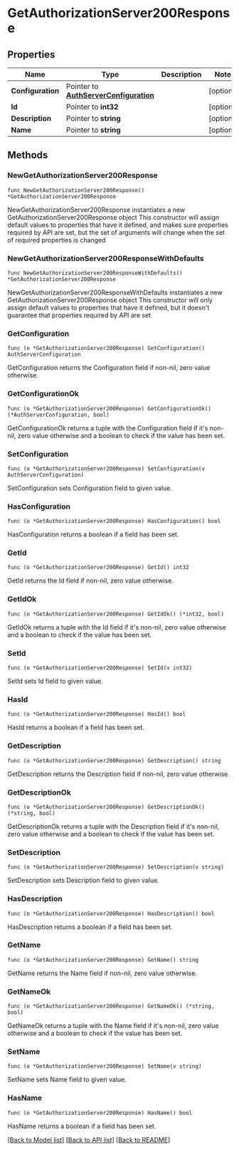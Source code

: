 # GetAuthorizationServer200Response

## Properties

Name | Type | Description | Notes
------------ | ------------- | ------------- | -------------
**Configuration** | Pointer to [**AuthServerConfiguration**](AuthServerConfiguration.md) |  | [optional] 
**Id** | Pointer to **int32** |  | [optional] 
**Description** | Pointer to **string** |  | [optional] 
**Name** | Pointer to **string** |  | [optional] 

## Methods

### NewGetAuthorizationServer200Response

`func NewGetAuthorizationServer200Response() *GetAuthorizationServer200Response`

NewGetAuthorizationServer200Response instantiates a new GetAuthorizationServer200Response object
This constructor will assign default values to properties that have it defined,
and makes sure properties required by API are set, but the set of arguments
will change when the set of required properties is changed

### NewGetAuthorizationServer200ResponseWithDefaults

`func NewGetAuthorizationServer200ResponseWithDefaults() *GetAuthorizationServer200Response`

NewGetAuthorizationServer200ResponseWithDefaults instantiates a new GetAuthorizationServer200Response object
This constructor will only assign default values to properties that have it defined,
but it doesn't guarantee that properties required by API are set

### GetConfiguration

`func (o *GetAuthorizationServer200Response) GetConfiguration() AuthServerConfiguration`

GetConfiguration returns the Configuration field if non-nil, zero value otherwise.

### GetConfigurationOk

`func (o *GetAuthorizationServer200Response) GetConfigurationOk() (*AuthServerConfiguration, bool)`

GetConfigurationOk returns a tuple with the Configuration field if it's non-nil, zero value otherwise
and a boolean to check if the value has been set.

### SetConfiguration

`func (o *GetAuthorizationServer200Response) SetConfiguration(v AuthServerConfiguration)`

SetConfiguration sets Configuration field to given value.

### HasConfiguration

`func (o *GetAuthorizationServer200Response) HasConfiguration() bool`

HasConfiguration returns a boolean if a field has been set.

### GetId

`func (o *GetAuthorizationServer200Response) GetId() int32`

GetId returns the Id field if non-nil, zero value otherwise.

### GetIdOk

`func (o *GetAuthorizationServer200Response) GetIdOk() (*int32, bool)`

GetIdOk returns a tuple with the Id field if it's non-nil, zero value otherwise
and a boolean to check if the value has been set.

### SetId

`func (o *GetAuthorizationServer200Response) SetId(v int32)`

SetId sets Id field to given value.

### HasId

`func (o *GetAuthorizationServer200Response) HasId() bool`

HasId returns a boolean if a field has been set.

### GetDescription

`func (o *GetAuthorizationServer200Response) GetDescription() string`

GetDescription returns the Description field if non-nil, zero value otherwise.

### GetDescriptionOk

`func (o *GetAuthorizationServer200Response) GetDescriptionOk() (*string, bool)`

GetDescriptionOk returns a tuple with the Description field if it's non-nil, zero value otherwise
and a boolean to check if the value has been set.

### SetDescription

`func (o *GetAuthorizationServer200Response) SetDescription(v string)`

SetDescription sets Description field to given value.

### HasDescription

`func (o *GetAuthorizationServer200Response) HasDescription() bool`

HasDescription returns a boolean if a field has been set.

### GetName

`func (o *GetAuthorizationServer200Response) GetName() string`

GetName returns the Name field if non-nil, zero value otherwise.

### GetNameOk

`func (o *GetAuthorizationServer200Response) GetNameOk() (*string, bool)`

GetNameOk returns a tuple with the Name field if it's non-nil, zero value otherwise
and a boolean to check if the value has been set.

### SetName

`func (o *GetAuthorizationServer200Response) SetName(v string)`

SetName sets Name field to given value.

### HasName

`func (o *GetAuthorizationServer200Response) HasName() bool`

HasName returns a boolean if a field has been set.


[[Back to Model list]](../README.md#documentation-for-models) [[Back to API list]](../README.md#documentation-for-api-endpoints) [[Back to README]](../README.md)


